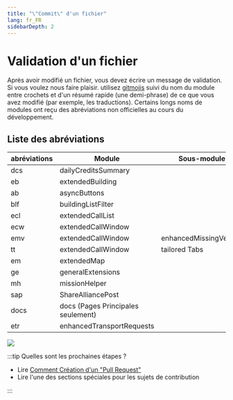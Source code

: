 ```yaml
---
title: "\"Commit\" d'un fichier"
lang: fr_FR
sidebarDepth: 2
---
```


# Validation d'un fichier
Après avoir modifié un fichier, vous devez écrire un message de validation. Si vous voulez nous faire plaisir. 
utilisez [gitmojis](https://gitmoji.dev) suivi du nom du module entre crochets et d'un résumé rapide (une demi-phrase) de ce que vous avez modifié (par exemple, les traductions). 
Certains longs noms de modules ont reçu des abréviations non officielles au cours du développement.

## Liste des abréviations
| abréviations | Module                             | Sous-modules            |
|--------------|------------------------------------|-------------------------|
| dcs          | dailyCreditsSummary                |                         |
| eb           | extendedBuilding                   |                         |
| ab           | asyncButtons                       |                         |
| blf          | buildingListFilter                 |                         |
| ecl          | extendedCallList                   |                         |
| ecw          | extendedCallWindow                 |                         |
| emv          | extendedCallWindow                 | enhancedMissingVehicles |
| tt           | extendedCallWindow                 | tailored Tabs           |
| em           | extendedMap                        |                         |
| ge           | generalExtensions                  |                         |
| mh           | missionHelper                      |                         |
| sap          | ShareAlliancePost                  |                         |
| docs         | docs (Pages Principales seulement) |                         |
| etr          | enhancedTransportRequests          |                         |

![](../images/contributing/committing/GH_commit_msg.png)

:::tip Quelles sont les prochaines étapes ?
* Lire [Comment Création d'un "Pull Request"](./prs.md)
* Lire l'une des sections spéciales pour les sujets de contribution

:::
